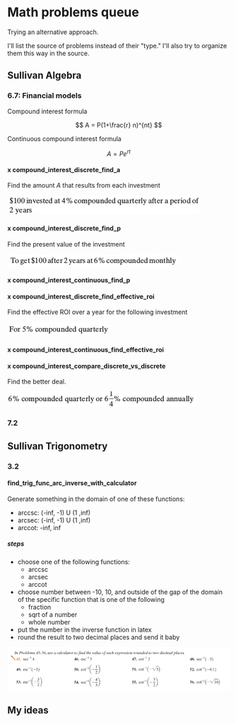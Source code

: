 # Math problems queue

Trying an alternative approach.

I'll list the source of problems instead of their "type." I'll also try to organize them this way in the source.

## Sullivan Algebra

### 6.7: Financial models

Compound interest formula

$$
A = P(1+\frac{r} n)^{nt}
$$

Continuous compound interest formula

$$
A = Pe^{rt}
$$

#### x compound_interest_discrete_find_a

Find the amount $A$ that results from each investment

![](2019-06-20-19-57-28.png)

#### x compound_interest_discrete_find_p

Find the present value of the investment

![](2019-06-21-16-26-00.png)

#### x compound_interest_continuous_find_p

#### x compound_interest_discrete_find_effective_roi

Find the effective ROI over a year for the following investment

![](2019-06-22-10-15-05.png)

#### x compound_interest_continuous_find_effective_roi

#### x compound_interest_compare_discrete_vs_discrete

Find the better deal.

![](2019-06-22-11-01-11.png)

### 7.2



## Sullivan Trigonometry

### 3.2

#### find_trig_func_arc_inverse_with_calculator

Generate something in the domain of one of these functions:

- arccsc: (-inf, -1) U (1 ,inf)
- arcsec: (-inf, -1) U (1 ,inf)
- arccot: -inf, inf

##### steps

- choose one of the following functions:
  - arccsc
  - arcsec
  - arccot
- choose number between -10, 10, and outside of the gap of the domain of the specific function that is one of the following
  - fraction
  - sqrt of a number
  - whole number
- put the number in the inverse function in latex
- round the result to two decimal places and send it baby

![img](2019-07-18-21-25-17.png)

###

## My ideas